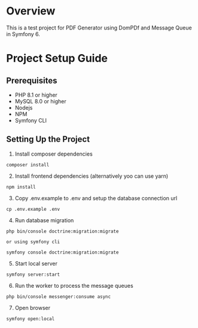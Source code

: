 # Overview

This is a test project for PDF Generator using DomPDf and Message Queue in Symfony 6.

# Project Setup Guide

## Prerequisites

 - PHP 8.1 or higher
 - MySQL 8.0 or higher
 - Nodejs
 - NPM
 - Symfony CLI 

## Setting Up the Project 

1) Install composer dependencies

```
composer install
```


2) Install frontend dependencies (alternatively yoo can use yarn) 

```
npm install
```



3) Copy .env.example to .env and setup the database connection url

```
cp .env.example .env
```


4) Run database migration

```
php bin/console doctrine:migration:migrate

or using symfony cli

symfony console doctrine:migration:migrate
```


5) Start local server

```
symfony server:start
```


6) Run the worker to process the message queues

```
php bin/console messenger:consume async
```


7) Open browser

```
symfony open:local
```